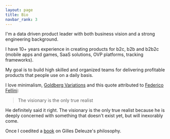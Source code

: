 ```yaml
---
layout: page
title: Bio
navbar_rank: 3
---
```


I'm a data driven product leader with both business vision and a strong engineering background.

I have 10+ years experience in creating products for b2c, b2b and b2b2c (mobile apps and games, SaaS solutions, OVP platforms, tracking frameworks).

My goal is to build high skilled and organized teams for delivering profitable products that people use on a daily basis.

I love minimalism, [Goldberg Variations](https://itunes.apple.com/fr/album/bach-les-variations-goldberg-bwv-988/1071951592) and this quote attributed to [Federico Fellini](https://en.wikipedia.org/wiki/Federico_Fellini):

> The visionary is the only true realist

He definitely said it right. The visionary is the only true realist because he is deeply concerned with something that doesn't exist yet, but will inexorably come.

Once I coedited a [book](https://www.amazon.fr/géophilosophie-Gilles-Deleuze-esthétiques-politiques-ebook/dp/B01NBF4N3Z/ref=sr_1_1?ie=UTF8&qid=1529388997&sr=8-1&keywords=geophilosophie+gilles+deleuze) on Gilles Deleuze's philosophy.
